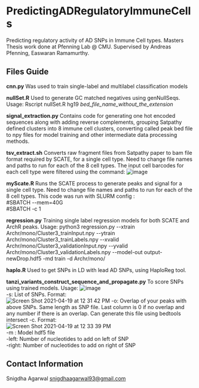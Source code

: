 # PredictingADRegulatoryImmuneCells
Predicting regulatory activity of AD SNPs in Immune Cell types. Masters Thesis work done at Pfenning Lab @ CMU. Supervised by Andreas Pfenning, Easwaran Ramamurthy.

## Files Guide

**cnn.py**
Was used to train single-label and multilabel classification models

**nullSet.R**
Used to generate GC matched negatives using genNullSeqs. Usage: Rscript nullSet.R hg19 *bed_file_name_without_the_extension*

**signal_extraction.py**
Contains code for generating one hot encoded sequences along with adding reverse complements, grouping Satpathy defined clusters into 8 immune cell clusters, converting called peak bed file to npy files for model training and other intermediate data processing methods. 

**tsv_extract.sh**
Converts raw fragment files from Satpathy paper to bam file format required by SCATE, for a single cell type. Need to change file names and paths to run for each of the 8 cell types. The input cell barcodes for each cell type were filtered using the command: ![image](https://user-images.githubusercontent.com/1850984/115171091-43504180-a090-11eb-9d62-de95285c49fe.png)

**myScate.R**
Runs the SCATE process to generate peaks and signal for a single cell type. Need to change file names and paths to run for each of the 8 cell types. This code was run with SLURM config : \
\#SBATCH --mem=40G \
\#SBATCH -c 1

**regression.py**
Training single label regression models for both SCATE and ArchR peaks. Usage: python3 regression.py --xtrain Archr/mono/Cluster3_trainInput.npy --ytrain Archr/mono/Cluster3_trainLabels.npy --xvalid Archr/mono/Cluster3_validationInput.npy --yvalid Archr/mono/Cluster3_validationLabels.npy --model-out output-newDrop.hdf5  -md train -d Archr/mono/

**haplo.R**
Used to get SNPs in LD with lead AD SNPs, using HaploReg tool.

**tanzi_variants_construct_sequence_and_propagate.py**
To score SNPs using trained models. Usage: ![image](https://user-images.githubusercontent.com/1850984/115271012-e6de3800-a10a-11eb-8312-560f12244165.png)\
-s: List of SNPs. Format: \
![Screen Shot 2021-04-19 at 12 31 42 PM](https://user-images.githubusercontent.com/1850984/115271316-33297800-a10b-11eb-9743-bb60cace294c.png)
-o: Overlap of your peaks with above SNPs. Same length as SNP file. Last column is 0 if no overlap and any number if there is an overlap. Can generate this file using bedtools intersect -c. Format: \
![Screen Shot 2021-04-19 at 12 33 39 PM](https://user-images.githubusercontent.com/1850984/115271566-797ed700-a10b-11eb-8f5f-f067cff1555f.png)\
-m : Model hdf5 file \
-left: Number of nucleotides to add on left of SNP \
-right: Number of nucleotides to add on right of SNP


## Contact Information
Snigdha Agarwal 
snigdhaagarwal93@gmail.com
